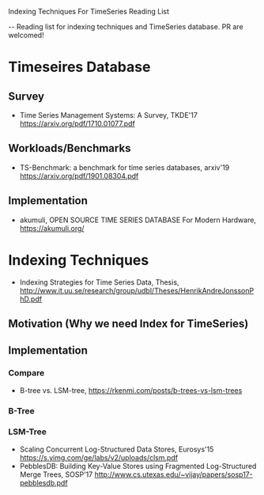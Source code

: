 Indexing Techniques For TimeSeries Reading List

-- 
Reading list for indexing techniques and TimeSeries database. PR are welcomed!

# Timeseires Database

## Survey
- Time Series Management Systems: A Survey, TKDE'17 https://arxiv.org/pdf/1710.01077.pdf

## Workloads/Benchmarks
- TS-Benchmark: a benchmark for time series databases, arxiv'19 https://arxiv.org/pdf/1901.08304.pdf

## Implementation
- akumuli, OPEN SOURCE TIME SERIES DATABASE For Modern Hardware, https://akumuli.org/


# Indexing Techniques

- Indexing Strategies for Time Series Data, Thesis, http://www.it.uu.se/research/group/udbl/Theses/HenrikAndreJonssonPhD.pdf 

## Motivation (Why we need Index for TimeSeries)

## Implementation

### Compare

- B-tree vs. LSM-tree, https://rkenmi.com/posts/b-trees-vs-lsm-trees

### B-Tree

### LSM-Tree

- Scaling Concurrent Log-Structured Data Stores, Eurosys'15 https://s.yimg.com/ge/labs/v2/uploads/clsm.pdf
- PebblesDB: Building Key-Value Stores using Fragmented Log-Structured Merge Trees, SOSP'17 http://www.cs.utexas.edu/~vijay/papers/sosp17-pebblesdb.pdf

